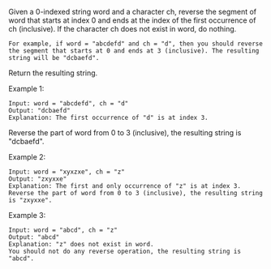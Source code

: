 Given a 0-indexed string word and a character ch, reverse the segment of word that starts at index 0 and ends at the index of the first occurrence of ch (inclusive). If the character ch does not exist in word, do nothing.

    For example, if word = "abcdefd" and ch = "d", then you should reverse the segment that starts at 0 and ends at 3 (inclusive). The resulting string will be "dcbaefd".

Return the resulting string.

Example 1:

    Input: word = "abcdefd", ch = "d"
    Output: "dcbaefd"
    Explanation: The first occurrence of "d" is at index 3.

Reverse the part of word from 0 to 3 (inclusive), the resulting string is "dcbaefd".

Example 2:

    Input: word = "xyxzxe", ch = "z"
    Output: "zxyxxe"
    Explanation: The first and only occurrence of "z" is at index 3.
    Reverse the part of word from 0 to 3 (inclusive), the resulting string is "zxyxxe".

Example 3:

    Input: word = "abcd", ch = "z"
    Output: "abcd"
    Explanation: "z" does not exist in word.
    You should not do any reverse operation, the resulting string is "abcd".
